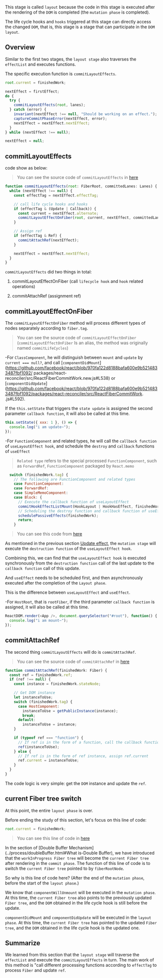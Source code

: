 This stage is called `layout` because the code in this stage is executed after the rendering of the `DOM` is completed (the `mutation phase` is completed).

The life cycle hooks and `hooks` triggered at this stage can directly access the changed `DOM`, that is, this stage is a stage that can participate in the `DOM layout`.

## Overview

Similar to the first two stages, the `layout stage` also traverses the `effectList` and executes functions.

The specific execution function is `commitLayoutEffects`.

```js
root.current = finishedWork;

nextEffect = firstEffect;
do {
  try {
    commitLayoutEffects(root, lanes);
  } catch (error) {
    invariant(nextEffect !== null, "Should be working on an effect.");
    captureCommitPhaseError(nextEffect, error);
    nextEffect = nextEffect.nextEffect;
  }
} while (nextEffect !== null);

nextEffect = null;
```

## commitLayoutEffects

code show as below:

> You can see the source code of `commitLayoutEffects` in [here](https://github.com/facebook/react/blob/970fa122d8188bafa600e9b5214833487fbf1092/packages/react-reconciler/src/ReactFiberWorkLoop.new.js#L2302)

```js
function commitLayoutEffects(root: FiberRoot, committedLanes: Lanes) {
  while (nextEffect !== null) {
    const effectTag = nextEffect.effectTag;

    // call life cycle hooks and hooks
    if (effectTag & (Update | Callback)) {
      const current = nextEffect.alternate;
      commitLayoutEffectOnFiber(root, current, nextEffect, committedLanes);
    }

    // Assign ref
    if (effectTag & Ref) {
      commitAttachRef(nextEffect);
    }

    nextEffect = nextEffect.nextEffect;
  }
}
```

`commitLayoutEffects` did two things in total:

1. commitLayoutEffectOnFiber (call `lifecycle hook` and `hook` related operations)

2. commitAttachRef (assignment ref)

## commitLayoutEffectOnFiber

The `commitLayoutEffectOnFiber` method will process different types of nodes separately according to `fiber.tag`.

> You can see the source code of `commitLayoutEffectOnFiber` (`commitLayoutEffectOnFiber` Is an alias, the method was originally named `commitLifeCycles`)

-For `ClassComponent`, he will distinguish between `mount` and `update` by `current === null?`, and call [`componentDidMount`](https://github.com/facebook/react/blob/970fa122d8188bafa600e9b5214833487fbf1092/ packages/react-reconciler/src/ReactFiberCommitWork.new.js#L538) or [`componentDidUpdate`](https://github.com/facebook/react/blob/970fa122d8188bafa600e9b5214833487fbf1092/packages/react-reconciler/src/ReactFiberCommitWork. .js#L592).

If the `this.setState` that triggers the `state update` is assigned the second parameter `callback function`, it will also be called at this time.

```js
this.setState({ xxx: 1 }, () => {
  console.log("i am update~");
});
```

-For `FunctionComponent` and related types, he will call the `callback function` of `useLayoutEffect hook`, and schedule the `destroy` and `callback` functions of `useEffect`

> `Related type` refers to the special processed `FunctionComponent`, such as `ForwardRef`, `FunctionComponent` packaged by `React.memo`

```js
  switch (finishedWork.tag) {
    // The following are FunctionComponent and related types
    case FunctionComponent:
    case ForwardRef:
    case SimpleMemoComponent:
    case Block: {
      // Execute the callback function of useLayoutEffect
      commitHookEffectListMount(HookLayout | HookHasEffect, finishedWork);
      // Scheduling the destroy function and callback function of useEffect
      schedulePassiveEffects(finishedWork);
      return;
    }
```

> You can see this code from [here](https://github.com/facebook/react/blob/1fb18e22ae66fdb1dc127347e169e73948778e5a/packages/react-reconciler/src/ReactFiberCommitWork.old.js#L465-L491)

As mentioned in the previous section [Update effect](./mutation.html#update-effect), the `mutation stage` will execute the `destruction function` of the `useLayoutEffect hook`.

Combining this, we can find that the `useLayoutEffect hook` is executed synchronously from the `destruction function` call of the last update to the `callback function` call of this update.

And `useEffect` needs to be scheduled first, and then asynchronously executed after the completion of the `Layout phase`.

This is the difference between `useLayoutEffect` and `useEffect`.

-For `HostRoot`, that is `rootFiber`, if the third parameter `callback function` is assigned, it will also be called at this time.

```js
ReactDOM.render(<App />, document.querySelector("#root"), function() {
  console.log("i am mount~");
});
```

## commitAttachRef

The second thing `commitLayoutEffects` will do is `commitAttachRef`.

> You can see the source code of `commitAttachRef` in [here](https://github.com/facebook/react/blob/970fa122d8188bafa600e9b5214833487fbf1092/packages/react-reconciler/src/ReactFiberCommitWork.new.js#L823)

```js
function commitAttachRef(finishedWork: Fiber) {
  const ref = finishedWork.ref;
  if (ref !== null) {
    const instance = finishedWork.stateNode;

    // Get DOM instance
    let instanceToUse;
    switch (finishedWork.tag) {
      case HostComponent:
        instanceToUse = getPublicInstance(instance);
        break;
      default:
        instanceToUse = instance;
    }

    if (typeof ref === "function") {
      // If ref is in the form of a function, call the callback function
      ref(instanceToUse);
    } else {
      // If ref is in the form of ref instance, assign ref.current
      ref.current = instanceToUse;
    }
  }
}
```

The code logic is very simple: get the `DOM` instance and update the `ref`.

## current Fiber tree switch

At this point, the entire `layout phase` is over.

Before ending the study of this section, let's focus on this line of code:

```js
root.current = finishedWork;
```

> You can see this line of code in [here](https://github.com/facebook/react/blob/970fa122d8188bafa600e9b5214833487fbf1092/packages/react-reconciler/src/ReactFiberWorkLoop.new.js#L2022)

In the section of [Double Buffer Mechanism](../process/doubleBuffer.html#What is-Double Buffer), we have introduced that the `workInProgress Fiber tree` will become the `current Fiber tree` after rendering in the `commit phase`. The function of this line of code is to switch the `current Fiber tree` pointed to by `fiberRootNode`.

So why is this line of code here? (After the end of the `mutation phase`, before the start of the `layout phase`.)

We know that `componentWillUnmount` will be executed in the `mutation phase`. At this time, the `current Fiber tree` also points to the previously updated `Fiber tree`, and the `DOM` obtained in the life cycle hook is still before the update.

`componentDidMount` and `componentDidUpdate` will be executed in the `layout phase`. At this time, the `current Fiber tree` has pointed to the updated `Fiber tree`, and the `DOM` obtained in the life cycle hook is the updated one.

## Summarize

We learned from this section that the `layout stage` will traverse the `effectList` and execute the `commitLayoutEffects` in turn. The main work of this method is "call different processing functions according to `effectTag` to process `Fiber` and update `ref`.